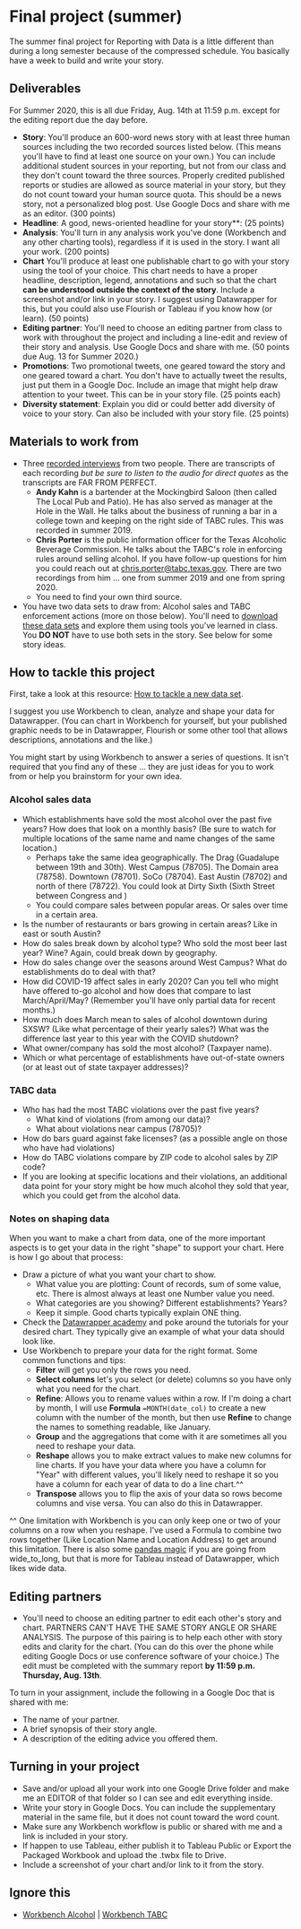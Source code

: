 # Final project (summer)

The summer final project for Reporting with Data is a little different than during a long semester because of the compressed schedule. You basically have a week to build and write your story.

## Deliverables

For Summer 2020, this is all due Friday, Aug. 14th at 11:59 p.m. except for the editing report due the day before.

- **Story**: You'll produce an 600-word news story with at least three human sources including the two recorded sources listed below. (This means you'll have to find at least one source on your own.) You can include additional student sources in your reporting, but not from our class and they don't count toward the three sources. Properly credited published reports or studies are allowed as source material in your story, but they do not count toward your human source quota. This should be a news story, not a personalized blog post. Use Google Docs and share with me as an editor. (300 points)
- **Headline**: A good, news-oriented headline for your story**: (25 points)
- **Analysis**: You'll turn in any analysis work you've done (Workbench and any other charting tools), regardless if it is used in the story. I want all your work. (200 points)
- **Chart** You'll produce at least one publishable chart to go with your story using the tool of your choice. This chart needs to have a proper headline, description, legend, annotations and such so that the chart **can be understood outside the context of the story**. Include a screenshot and/or link in your story. I suggest using Datawrapper for this, but you could also use Flourish or Tableau if you know how (or learn). (50 points)
- **Editing partner**: You'll need to choose an editing partner from class to work with throughout the project and including a line-edit and review of their story and analysis. Use Google Docs and share with me. (50 points due Aug. 13 for Summer 2020.)
- **Promotions**: Two promotional tweets, one geared toward the story and one geared toward a chart. You don't have to actually tweet the results, just put them in a Google Doc. Include an image that might help draw attention to your tweet. This can be in your story file. (25 points each)
- **Diversity statement**: Explain you did or could better add diversity of voice to your story. Can also be included with your story file. (25 points)

## Materials to work from

- Three [recorded interviews](https://drive.google.com/open?id=1JfH1BKvyjrN9AT_4TFIt7rTRD2sOPCgV) from two people. There are transcripts of each recording _but be sure to listen to the audio for direct quotes_ as the transcripts are FAR FROM PERFECT.
  - **Andy Kahn** is a bartender at the Mockingbird Saloon (then called The Local Pub and Patio). He has also served as manager at the Hole in the Wall. He talks about the business of running a bar in a college town and keeping on the right side of TABC rules. This was recorded in summer 2019.
  - **Chris Porter** is the public information officer for the Texas Alcoholic Beverage Commission. He talks about the TABC's role in enforcing rules around selling alcohol. If you have follow-up questions for him you could reach out at <chris.porter@tabc.texas.gov>. There are two recordings from him ... one from summer 2019 and one from spring 2020.
  - You need to find your own third source.
- You have two data sets to draw from: Alcohol sales and TABC enforcement actions (more on those below). You'll need to [download these data sets](README.md) and explore them using tools you've learned in class. You **DO NOT** have to use both sets in the story. See below for some story ideas.

## How to tackle this project

First, take a look at this resource: [How to tackle a new data set](https://docs.google.com/document/d/1ql3NcPihfTsWb5qFxWIxthybpSvFh_cAcPuMi1McM_0/edit).

I suggest you use Workbench to clean, analyze and shape your data for Datawrapper. (You can chart in Workbench for yourself, but your published graphic needs to be in Datawrapper, Flourish or some other tool that allows descriptions, annotations and the like.)

You might start by using Workbench to answer a series of questions. It isn't required that you find any of these ... they are just ideas for you to work from or help you brainstorm for your own idea.

### Alcohol sales data

- Which establishments have sold the most alcohol over the past five years? How does that look on a monthly basis? (Be sure to watch for multiple locations of the same name and name changes of the same location.)
  - Perhaps take the same idea geographically. The Drag (Guadalupe between 19th and 30th). West Campus (78705). The Domain area (78758). Downtown (78701). SoCo (78704). East Austin (78702) and north of there (78722). You could look at Dirty Sixth (Sixth Street between Congress and )
  - You could compare sales between popular areas. Or sales over time in a certain area.
- Is the number of restaurants or bars growing in certain areas? Like in east or south Austin?
- How do sales break down by alcohol type? Who sold the most beer last year? Wine? Again, could break down by geography.
- How do sales change over the seasons around West Campus? What do establishments do to deal with that?
- How did COVID-19 affect sales in early 2020? Can you tell who might have offered to-go alcohol and how does that compare to last March/April/May? (Remember you'll have only partial data for recent months.)
- How much does March mean to sales of alcohol downtown during SXSW? (Like what percentage of their yearly sales?) What was the difference last year to this year with the COVID shutdown?
- What owner/company has sold the most alcohol? (Taxpayer name).
- Which or what percentage of establishments have out-of-state owners (or at least out of state taxpayer addresses)?

### TABC data

- Who has had the most TABC violations over the past five years?
  - What kind of violations (from among our data)?
  - What about violations near campus (78705)?
- How do bars guard against fake licenses? (as a possible angle on those who have had violations)
- How do TABC violations compare by ZIP code to alcohol sales by ZIP code?
- If you are looking at specific locations and their violations, an additional data point for your story might be how much alcohol they sold that year, which you could get from the alcohol data.

### Notes on shaping data

When you want to make a chart from data, one of the more important aspects is to get your data in the right "shape" to support your chart. Here is how I go about that process:

- Draw a picture of what you want your chart to show.
  - What value you are plotting: Count of records, sum of some value, etc. There is almost always at least one Number value you need.
  - What categories are you showing? Different establishments? Years?
  - Keep it simple. Good charts typically explain ONE thing.
- Check the [Datawrapper academy](https://academy.datawrapper.de/) and poke around the tutorials for your desired chart. They typically give an example of what your data should look like.
- Use Workbench to prepare your data for the right format. Some common functions and tips:
  - **Filter** will get you only the rows you need.
  - **Select columns** let's you select (or delete) columns so you have only what you need for the chart.
  - **Refine**: Allows you to rename values within a row. If I'm doing a chart by month, I will use **Formula** `=MONTH(date_col)` to create a new column with the number of the month, but then use **Refine** to change the names to something readable, like January.
  - **Group** and the aggregations that come with it are sometimes all you need to reshape your data.
  - **Reshape** allows you to make extract values to make new columns for line charts. If you have your data where you have a column for "Year" with different values, you'll likely need to reshape it so you have a column for each year of data to do a line chart.^^
  - **Transpose** allows you to flip the axis of your data so rows become columns and vise versa. You can also do this in Datawrapper.

 ^^ One limitation with Workbench is you can only keep one or two of your columns on a row when you reshape. I've used a Formula to combine two rows together (Like Location Name and Location Address) to get around this limitation. There is also some [pandas magic](https://github.com/utdata/rwd-workbench#reshaping-with-melt) if you are going from wide_to_long, but that is more for Tableau instead of Datawrapper, which likes wide data.

## Editing partners

- You'll need to choose an editing partner to edit each other's story and chart. PARTNERS CAN'T HAVE THE SAME STORY ANGLE OR SHARE ANALYSIS. The purpose of this pairing is to help each other with story edits and clarity for the chart. (You can do this over the phone while editing Google Docs or use conference software of your choice.) The edit must be completed with the summary report **by 11:59 p.m. Thursday, Aug. 13th**.

To turn in your assignment, include the following in a Google Doc that is shared with me:

- The name of your partner.
- A brief synopsis of their story angle.
- A description of the editing advice you offered them.

## Turning in your project

- Save and/or upload all your work into one Google Drive folder and make me an EDITOR of that folder so I can see and edit everything inside.
- Write your story in Google Docs. You can include the supplementary material in the same file, but it does not count toward the word count.
- Make sure any Workbench workflow is public or shared with me and a link is included in your story.
- If happen to use Tableau, either publish it to Tableau Public or Export the Packaged Workbook and upload the .twbx file to Drive.
- Include a screenshot of your chart and/or link to it from the story.

## Ignore this

- [Workbench Alcohol](https://app.workbenchdata.com/workflows/79460) | [Workbench TABC](https://app.workbenchdata.com/workflows/80082/)
